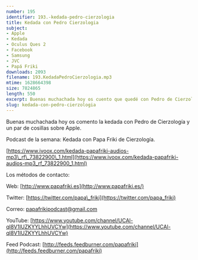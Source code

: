 ```yaml
---
number: 195
identifier: 193.-kedada-pedro-cierzologia
title: Kedada con Pedro Cierzologia
subject:
- Apple
- Kedada
- Oculus Ques 2
- Facebook
- Samsung
- JVC
- Papá Friki
downloads: 2093
filename: 193.KedadaPedroCierzologia.mp3
mtime: 1628664398
size: 7824865
length: 550
excerpt: Buenas muchachada hoy os cuento que quedé con Pedro de Cierzología y que probé las Oculus Quest 2.
slug: kedada-con-pedro-cierzologia
---
```

Buenas muchachada hoy os comento la kedada con Pedro de Cierzología y un par de cosillas sobre Apple.

Podcast de la semana: Kedada con Papa Friki de Cierzología.

[https://www.ivoox.com/kedada-papafriki-audios-mp3\_rf\_73822900\_1.html](https://www.ivoox.com/kedada-papafriki-audios-mp3_rf_73822900_1.html)

Los métodos de contacto:

Web: [http://www.papafriki.es](http://www.papafriki.es/)

Twitter: [https://twitter.com/papa\_friki](https://twitter.com/papa_friki)

Correo: [papafrikipodcast@gmail.com](https://archive.org/details/papafrikipodast@gmail.com)

YouTube: [https://www.youtube.com/channel/UCAl-ql8V1IUZKYYLhhUVCYw](https://www.youtube.com/channel/UCAl-ql8V1IUZKYYLhhUVCYw)

Feed Podcast: [http://feeds.feedburner.com/papafriki](http://feeds.feedburner.com/papafriki)